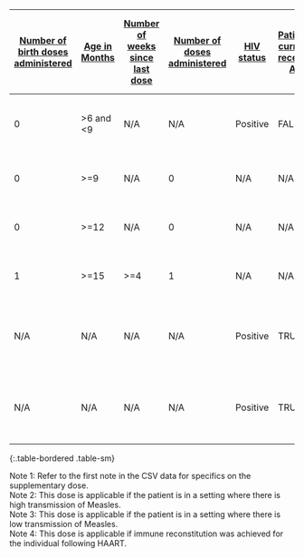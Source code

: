 

| [Number of birth doses administered](#) | [Age in Months](#) | [Number of weeks since last dose](#) | [Number of doses administered](#) | [HIV status](#) | [Patient is currently receiving ART](#) | [Patient is currently pregnant](#) | [Immune reconstitution was achieved](#) | [CD4+ T Lymphocyte monitoring is available](#) | [Number of months since HAART was initiated](#) | [Current vaccination status](#) | Decision | Annotation |
| --- | --- | --- | --- | --- | --- | --- | --- | --- | --- | --- | --- | --- |
| 0 | >6 and <9 | N/A | N/A | Positive | FALSE | N/A | N/A | N/A | N/A | No doses | Should vaccinate patient for measles (supplimentary) | [See note 1](#note1) |
| 0 | >=9 | N/A | 0 | N/A | N/A | FALSE | N/A | N/A | N/A | No doses | Should vaccinate patient for measles | [See note 2](#note2) |
| 0 | >=12 | N/A | 0 | N/A | N/A | FALSE | N/A | N/A | N/A | No doses | Should vaccinate patient for measles | [See note 3](#note3) |
| 1 | >=15 | >=4 | 1 | N/A | N/A | FALSE | N/A | N/A | N/A | 1 Dose | Should vaccinate patient for measles | N/A |
| N/A | N/A | N/A | N/A | Positive | TRUE | FALSE | TRUE | N/A | N/A | Supplimentary | Should vaccinate patient for measles supplimentary dose | [See note 4](#note4) |
| N/A | N/A | N/A | N/A | Positive | TRUE | FALSE | N/A | FALSE | >=6 and <=12 | Supplimentary | Should vaccinate patient for measles supplimentary dose | N/A |
{:.table-bordered .table-sm} 

<a name="note1"></a> Note 1: Refer to the first note in the CSV data for specifics on the supplementary dose.  
<a name="note2"></a> Note 2: This dose is applicable if the patient is in a setting where there is high transmission of Measles.  
<a name="note3"></a> Note 3: This dose is applicable if the patient is in a setting where there is low transmission of Measles.  
<a name="note4"></a> Note 4: This dose is applicable if immune reconstitution was achieved for the individual following HAART.
